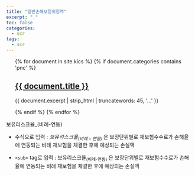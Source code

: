 ```yaml
---
title: "일반손해보험위험액"
excerpt: "."
toc: false
categories:
  - scr
tags:
  - scr
---
```


<ul>
{% for document in site.kics %}
  {% if document.categories contains 'pnc' %}
    <h2><a href="{{ document.url }}">{{ document.title }}</a></h2>
    <p>{{ document.excerpt | strip_html | truncatewords: 45, '...' }}</p>
  {% endif %}
{% endfor %}
</ul>

보유리스크율_(비례-연동)

- 수식으로 입력 : ${보유리스크율_{(비례-연동)}}$ 은 보장단위별로 재보험수수료가 손해율에 연동되는 비례 재보험을 체결한 후에 예상되는 손실액

- `<sub>` tag로 입력 : 보유리스크율<sub>(비례-연동)</sub> 은 보장단위별로 재보험수수료가 손해율에 연동되는 비례 재보험을 체결한 후에 예상되는 손실액
